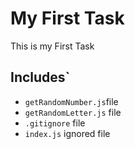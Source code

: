# My First Task

This is my First Task

## Includes`

- `getRandomNumber.js`file
- `getRandomLetter.js` file
- `.gitignore` file
- `index.js` ignored file
